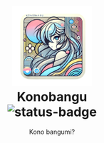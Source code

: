 <h1 align="center">
  <img src="./assets/icon.png" height=180>
  <br />
  <b>Konobangu</b>
  <div align="center"><img src="https://img.shields.io/badge/status-work--in--progress-blue" alt="status-badge" /></div>
</h1>

<p align="center">Kono bangumi?</p>